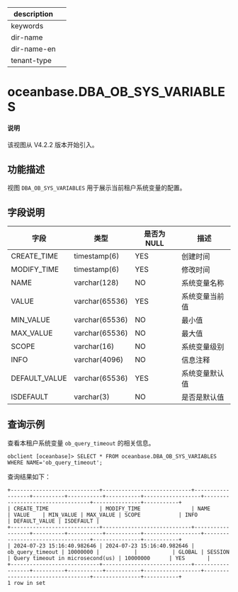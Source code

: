|description||
|---|---|
|keywords||
|dir-name||
|dir-name-en||
|tenant-type||

# oceanbase.DBA_OB_SYS_VARIABLES

<main id="notice" type='explain'>
<h4>说明</h4>
<p>该视图从 V4.2.2 版本开始引入。</p>
</main>

## 功能描述

视图 `DBA_OB_SYS_VARIABLES` 用于展示当前租户系统变量的配置。

## 字段说明

| **字段** | **类型** | **是否为 NULL** | **描述** |
| --- | --- | --- | --- |
| CREATE_TIME | timestamp(6) | YES | 创建时间 |
| MODIFY_TIME | timestamp(6) | YES | 修改时间 |
| NAME | varchar(128) | NO | 系统变量名称 |
| VALUE | varchar(65536) | YES | 系统变量当前值 |
| MIN_VALUE | varchar(65536) | NO | 最小值 |
| MAX_VALUE | varchar(65536) | NO | 最大值 |
| SCOPE | varchar(16) | NO | 系统变量级别 |
| INFO | varchar(4096) | NO | 信息注释 |
| DEFAULT_VALUE | varchar(65536) | YES | 系统变量默认值 |
| ISDEFAULT | varchar(3) | NO | 是否是默认值 |

## 查询示例

查看本租户系统变量 `ob_query_timeout` 的相关信息。

```shell
obclient [oceanbase]> SELECT * FROM oceanbase.DBA_OB_SYS_VARIABLES WHERE NAME='ob_query_timeout';
```

查询结果如下：

```shell
+----------------------------+----------------------------+------------------+----------+-----------+-----------+------------------+----------------------------------+---------------+-----------+
| CREATE_TIME                | MODIFY_TIME                | NAME             | VALUE    | MIN_VALUE | MAX_VALUE | SCOPE            | INFO                             | DEFAULT_VALUE | ISDEFAULT |
+----------------------------+----------------------------+------------------+----------+-----------+-----------+------------------+----------------------------------+---------------+-----------+
| 2024-07-23 15:16:40.982646 | 2024-07-23 15:16:40.982646 | ob_query_timeout | 10000000 |           |           | GLOBAL | SESSION | Query timeout in microsecond(us) | 10000000      | YES       |
+----------------------------+----------------------------+------------------+----------+-----------+-----------+------------------+----------------------------------+---------------+-----------+
1 row in set
```
